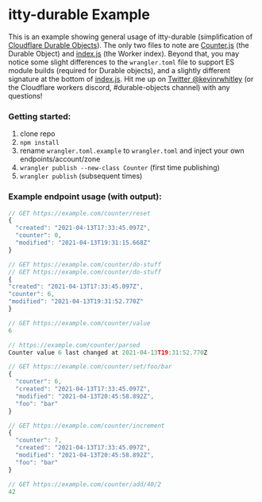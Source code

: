 # itty-durable Example

This is an example showing general usage of itty-durable (simplification of [Cloudflare Durable Objects](https://developers.cloudflare.com/workers/learning/using-durable-objects)). The only two files to note are [Counter.js](https://github.com/kwhitley/itty-durable-example/blob/master/Counter.js) (the Durable Object) and [index.js](https://github.com/kwhitley/itty-durable-example/blob/master/index.js) (the Worker index).  Beyond that, you may notice some slight differences to the `wrangler.toml` file to support ES module builds (required for Durable objects), and a slightly different signature at the bottom of [index.js](https://github.com/kwhitley/itty-durable-example/blob/master/index.js).  Hit me up on [Twitter @kevinrwhitley](https://twitter.com/kevinrwhitley) (or the Cloudflare workers discord, #durable-objects channel) with any questions!

### Getting started:
1. clone repo
2. `npm install`
3. rename `wrangler.toml.example` to `wrangler.toml` and inject your own endpoints/account/zone
4. `wrangler publish --new-class Counter` (first time publishing)
5. `wrangler publish` (subsequent times)

### Example endpoint usage (with output):
```js
// GET https://example.com/counter/reset
{
  "created": "2021-04-13T17:33:45.097Z",
  "counter": 0,
  "modified": "2021-04-13T19:31:15.668Z"
}

// GET https://example.com/counter/do-stuff
// GET https://example.com/counter/do-stuff
{
"created": "2021-04-13T17:33:45.097Z",
"counter": 6,
"modified": "2021-04-13T19:31:52.770Z"
}

// GET https://example.com/counter/value
6

// https://example.com/counter/parsed
Counter value 6 last changed at 2021-04-13T19:31:52.770Z

// GET https://example.com/counter/set/foo/bar
{
  "counter": 6,
  "created": "2021-04-13T17:33:45.097Z",
  "modified": "2021-04-13T20:45:58.892Z",
  "foo": "bar"
}

// GET https://example.com/counter/increment
{
  "counter": 7,
  "created": "2021-04-13T17:33:45.097Z",
  "modified": "2021-04-13T20:45:58.892Z",
  "foo": "bar"
}

// GET https://example.com/counter/add/40/2
42
```
